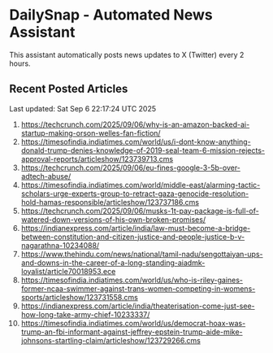 # DailySnap - Automated News Assistant

This assistant automatically posts news updates to X (Twitter) every 2 hours.

## Recent Posted Articles

Last updated: Sat Sep  6 22:17:24 UTC 2025

1. https://techcrunch.com/2025/09/06/why-is-an-amazon-backed-ai-startup-making-orson-welles-fan-fiction/
2. https://timesofindia.indiatimes.com/world/us/i-dont-know-anything-donald-trump-denies-knowledge-of-2019-seal-team-6-mission-rejects-approval-reports/articleshow/123739713.cms
3. https://techcrunch.com/2025/09/06/eu-fines-google-3-5b-over-adtech-abuse/
4. https://timesofindia.indiatimes.com/world/middle-east/alarming-tactic-scholars-urge-experts-group-to-retract-gaza-genocide-resolution-hold-hamas-responsible/articleshow/123737186.cms
5. https://techcrunch.com/2025/09/06/musks-1t-pay-package-is-full-of-watered-down-versions-of-his-own-broken-promises/
6. https://indianexpress.com/article/india/law-must-become-a-bridge-between-constitution-and-citizen-justice-and-people-justice-b-v-nagarathna-10234088/
7. https://www.thehindu.com/news/national/tamil-nadu/sengottaiyan-ups-and-downs-in-the-career-of-a-long-standing-aiadmk-loyalist/article70018953.ece
8. https://timesofindia.indiatimes.com/world/us/who-is-riley-gaines-former-ncaa-swimmer-against-trans-women-competing-in-womens-sports/articleshow/123731558.cms
9. https://indianexpress.com/article/india/theaterisation-come-just-see-how-long-take-army-chief-10233337/
10. https://timesofindia.indiatimes.com/world/us/democrat-hoax-was-trump-an-fbi-informant-against-jeffrey-epstein-trump-aide-mike-johnsons-startling-claim/articleshow/123729266.cms
